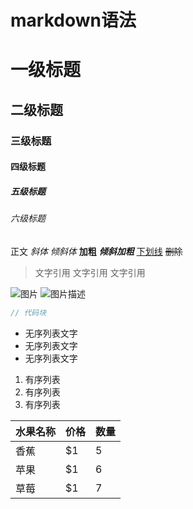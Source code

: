 # markdown语法

# 一级标题
## 二级标题
### 三级标题
#### 四级标题
##### 五级标题
###### 六级标题  

正文
*斜体*
_倾斜体_
**加粗**
***倾斜加粗***
<u>下划线</u>
~~删除~~

> 文字引用 
> 文字引用 
> 文字引用 

![图片](/目录/文件.jpg)
![图片描述](https://th.bing.com/th/id/OIP.wjgFTHkxQJrF07ixvqccPgHaLJ?&rs=1&pid=ImgDet)

```javascript
// 代码块
```

* 无序列表文字
* 无序列表文字
* 无序列表文字

1. 有序列表
2. 有序列表
3. 有序列表


水果名称| 价格 |  数量  
-|-|-
香蕉 | $1 | 5 |
苹果 | $1 | 6 |
草莓 | $1 | 7 |

